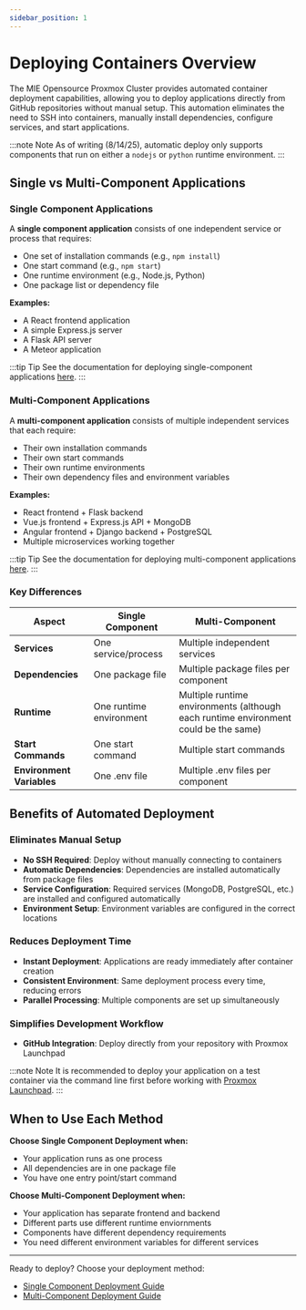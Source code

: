 ```yaml
---
sidebar_position: 1
---
```


# Deploying Containers Overview

The MIE Opensource Proxmox Cluster provides automated container deployment capabilities, allowing you to deploy applications directly from GitHub repositories without manual setup. This automation eliminates the need to SSH into containers, manually install dependencies, configure services, and start applications.

:::note Note
As of writing (8/14/25), automatic deploy only supports components that run on either a `nodejs` or `python` runtime environment.
:::

## Single vs Multi-Component Applications

### Single Component Applications

A **single component application** consists of one independent service or process that requires:
- One set of installation commands (e.g., `npm install`)
- One start command (e.g., `npm start`)
- One runtime environment (e.g., Node.js, Python)
- One package list or dependency file

**Examples:**
- A React frontend application
- A simple Express.js server
- A Flask API server
- A Meteor application

:::tip Tip
See the documentation for deploying single-component applications [here](/docs/creating-containers/advanced-containers/single-component).
:::

### Multi-Component Applications

A **multi-component application** consists of multiple independent services that each require:
- Their own installation commands
- Their own start commands
- Their own runtime environments
- Their own dependency files and environment variables

**Examples:**
- React frontend + Flask backend
- Vue.js frontend + Express.js API + MongoDB
- Angular frontend + Django backend + PostgreSQL
- Multiple microservices working together

:::tip Tip
See the documentation for deploying multi-component applications [here](/docs/creating-containers/advanced-containers/multi-component).
:::

### Key Differences

| Aspect | Single Component | Multi-Component |
|--------|------------------|-----------------|
| **Services** | One service/process | Multiple independent services |
| **Dependencies** | One package file | Multiple package files per component |
| **Runtime** | One runtime environment | Multiple runtime environments (although each runtime environment could be the same) |
| **Start Commands** | One start command | Multiple start commands |
| **Environment Variables** | One .env file | Multiple .env files per component |

## Benefits of Automated Deployment

### Eliminates Manual Setup
- **No SSH Required**: Deploy without manually connecting to containers
- **Automatic Dependencies**: Dependencies are installed automatically from package files
- **Service Configuration**: Required services (MongoDB, PostgreSQL, etc.) are installed and configured automatically
- **Environment Setup**: Environment variables are configured in the correct locations

### Reduces Deployment Time
- **Instant Deployment**: Applications are ready immediately after container creation
- **Consistent Environment**: Same deployment process every time, reducing errors
- **Parallel Processing**: Multiple components are set up simultaneously

### Simplifies Development Workflow
- **GitHub Integration**: Deploy directly from your repository with Proxmox Launchpad

:::note Note
It is recommended to deploy your application on a test container via the command line first before working with [Proxmox Launchpad](/docs/category/proxmox-launchpad).
:::


## When to Use Each Method

**Choose Single Component Deployment when:**
- Your application runs as one process
- All dependencies are in one package file
- You have one entry point/start command

**Choose Multi-Component Deployment when:**
- Your application has separate frontend and backend
- Different parts use different runtime enviornments
- Components have different dependency requirements
- You need different environment variables for different services

---

Ready to deploy? Choose your deployment method:
- [Single Component Deployment Guide](/docs/creating-containers/advanced-containers/single-component)
- [Multi-Component Deployment Guide](/docs/creating-containers/advanced-containers/multi-component)

